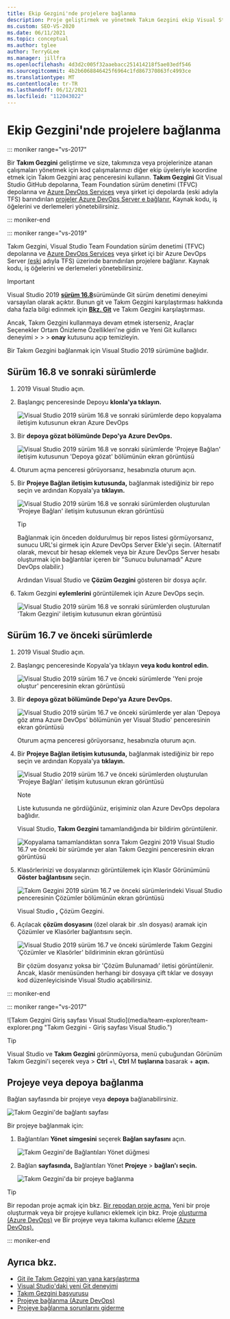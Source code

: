 ```yaml
---
title: Ekip Gezgini'nde projelere bağlanma
description: Proje geliştirmek ve yönetmek Takım Gezgini ekip Visual Studio çalışmak için bu web sitelerini nasıl kullanabileceğinizi öğrenin.
ms.custom: SEO-VS-2020
ms.date: 06/11/2021
ms.topic: conceptual
ms.author: tglee
author: TerryGLee
ms.manager: jillfra
ms.openlocfilehash: 4d3d2c005f32aaebacc251414218f5ae03edf546
ms.sourcegitcommit: 4b2b6068846425f6964c1fd867370863fc4993ce
ms.translationtype: MT
ms.contentlocale: tr-TR
ms.lasthandoff: 06/12/2021
ms.locfileid: "112043022"
---
```

# <a name="connect-to-projects-in-team-explorer"></a>Ekip Gezgini'nde projelere bağlanma

::: moniker range="vs-2017"

Bir **Takım Gezgini** geliştirme ve size, takımınıza veya projelerinize atanan çalışmaları yönetmek için kod çalışmalarınızı diğer ekip üyeleriyle koordine etmek için Takım Gezgini araç penceresini kullanın. **Takım Gezgini** Git Visual Studio GitHub depolarına, Team Foundation sürüm denetimi (TFVC) depolarına ve [Azure DevOps Services](/azure/devops/user-guide/what-is-azure-devops-services) veya şirket içi depolarda (eski adıyla TFS) barındırılan [projeler Azure DevOps Server e bağlanır.](/azure/devops/index-all) Kaynak kodu, iş öğelerini ve derlemeleri yönetebilirsiniz.

::: moniker-end

::: moniker range="vs-2019"

Takım Gezgini, Visual Studio Team Foundation sürüm denetimi (TFVC) depolarına ve [Azure DevOps Services](/azure/devops/user-guide/what-is-azure-devops-services) veya şirket içi bir Azure DevOps Server [(eski](/azure/devops/user-guide/about-azure-devops-services-tfs?view=azure-devops&preserve-view=true) adıyla TFS) üzerinde barındırılan projelere bağlanır. Kaynak kodu, iş öğelerini ve derlemeleri yönetebilirsiniz.

> [!IMPORTANT]
> Visual Studio 2019 [**sürüm 16.8**](/visualstudio/releases/2019/release-notes-history)sürümünde Git sürüm denetimi deneyimi varsayılan olarak açıktır. Bunun git ve Takım Gezgini karşılaştırması hakkında daha fazla bilgi edinmek için [**Bkz. Git**](../version-control/git-team-explorer-feature-comparison.md) ve Takım Gezgini karşılaştırması.
>
> Ancak, Takım Gezgini kullanmaya devam etmek isterseniz, Araçlar  Seçenekler Ortam Önizleme Özellikleri'ne gidin ve Yeni Git kullanıcı deneyimi >  >  >  **onay** kutusunu açıp temizleyin.

Bir Takım Gezgini bağlanmak için Visual Studio 2019 sürümüne bağlıdır.

## <a name="in-version-168-and-later"></a>Sürüm 16.8 ve sonraki sürümlerde

1. 2019 Visual Studio açın.

1. Başlangıç penceresinde Depoyu **klonla'ya tıklayın.**

   ![Visual Studio 2019 sürüm 16.8 ve sonraki sürümlerde depo kopyalama iletişim kutusunun ekran Azure DevOps](../ide/media/vs-2019/clone-repository.png)

1. Bir **depoya gözat bölümünde Depo'ya** **Azure DevOps.**

    ![Visual Studio 2019 sürüm 16.8 ve sonraki sürümlerde 'Projeye Bağlan' iletişim kutusunun 'Depoya gözat' bölümünün ekran görüntüsü](../ide/media/vs-2019/browse-repository-azure-devops.png)

1. Oturum açma penceresi görüyorsanız, hesabınızla oturum açın.

1. Bir **Projeye Bağlan iletişim kutusunda,** bağlanmak istediğiniz bir repo seçin ve ardından Kopyala'ya **tıklayın.**

      ![Visual Studio 2019 sürüm 16.8 ve sonraki sürümlerden oluşturulan 'Projeye Bağlan' iletişim kutusunun ekran görüntüsü](../ide/media/vs-2019/connect-project-azure-devops.png)

      > [!TIP]
      > Bağlanmak için önceden doldurulmuş bir repos listesi görmüyorsanız,  sunucu URL'si girmek için Azure DevOps Server Ekle'yi seçin. (Alternatif olarak, mevcut bir hesap eklemek veya bir Azure DevOps Server hesabı oluşturmak için bağlantılar içeren bir "Sunucu bulunamadı" Azure DevOps olabilir.)

   Ardından Visual Studio ve **Çözüm Gezgini** gösteren bir dosya açılır.

1. Takım Gezgini **eylemlerini** görüntülemek için Azure DevOps seçin.

      ![Visual Studio 2019 sürüm 16.8 ve sonraki sürümlerden oluşturulan 'Takım Gezgini' iletişim kutusunun ekran görüntüsü](../ide/media/vs-2019/team-explorer-azure-devops.png)

## <a name="in-version-167-and-earlier"></a>Sürüm 16.7 ve önceki sürümlerde

1. 2019 Visual Studio açın.

1. Başlangıç penceresinde Kopyala'ya tıklayın **veya kodu kontrol edin.**

   ![Visual Studio 2019 sürüm 16.7 ve önceki sürümlerde 'Yeni proje oluştur' penceresinin ekran görüntüsü](../get-started/media/vs-2019/clone-checkout-code-dark.png)

1. Bir **depoya gözat bölümünde Depo'ya** **Azure DevOps.**

   ![Visual Studio 2019 sürüm 16.7 ve önceki sürümlerde yer alan 'Depoya göz atma Azure DevOps' bölümünün yer Visual Studio' penceresinin ekran görüntüsü](../get-started/media/vs-2019/clone-checkout-code-git-repo-dark.png)

   Oturum açma penceresi görüyorsanız, hesabınızla oturum açın.

1. Bir **Projeye Bağlan iletişim kutusunda,** bağlanmak istediğiniz bir repo seçin ve ardından Kopyala'ya **tıklayın.**

      ![Visual Studio 2019 sürüm 16.7 ve önceki sürümlerden oluşturulan 'Projeye Bağlan' iletişim kutusunun ekran görüntüsü](../get-started/media/open-proj-azure-devops-connect-cloud-clone.png)

    > [!NOTE]
    > Liste kutusunda ne gördüğünüz, erişiminiz olan Azure DevOps depolara bağlıdır.

   Visual Studio, **Takım Gezgini** tamamlandığında bir bildirim görüntülenir.

     ![Kopyalama tamamlandıktan sonra Takım Gezgini 2019 Visual Studio 16.7 ve önceki bir sürümde yer alan Takım Gezgini penceresinin ekran görüntüsü](../get-started/media/vs-2019/clone-complete-azure-devops.png)

1. Klasörlerinizi ve dosyalarınızı görüntülemek için Klasör Görünümünü **Göster bağlantısını** seçin.

     ![Takım Gezgini 2019 sürüm 16.7 ve önceki sürümlerindeki Visual Studio penceresinin Çözümler bölümünün ekran görüntüsü](../get-started/media/vs-2019/show-folder-view-azure-devops.png)

     Visual Studio **,** Çözüm Gezgini.

1. Açılacak **çözüm dosyasını** (özel olarak bir .sln dosyası) aramak için Çözümler ve Klasörler bağlantısını seçin.

      ![Visual Studio 2019 sürüm 16.7 ve önceki sürümlerde Takım Gezgini 'Çözümler ve Klasörler' bildiriminin ekran görüntüsü](../get-started/media/open-proj-repo-solutions-folders.png)

   Bir çözüm dosyanız yoksa bir 'Çözüm Bulunamadı' iletisi görüntülenir. Ancak, klasör menüsünden herhangi bir dosyaya çift tıklar ve dosyayı kod düzenleyicisinde Visual Studio açabilirsiniz.

::: moniker-end

::: moniker range="vs-2017&quot;

![Takım Gezgini Giriş sayfası Visual Studio](media/team-explorer/team-explorer.png &quot;Takım Gezgini - Giriş sayfası Visual Studio.")

> [!TIP]
> Visual Studio ve **Takım Gezgini** görünmüyorsa, menü çubuğundan Görünüm Takım Gezgini'i seçerek veya  >   **Ctrl** +&#92;, **Ctrl** M **tuşlarına** basarak + **açın.**

## <a name="connect-to-a-project-or-repository"></a>Projeye veya depoya bağlanma

Bağlan sayfasında bir projeye veya **depoya** bağlanabilirsiniz.

![Takım Gezgini'de bağlantı sayfası](media/team-explorer/connect.png "Takım Gezgini - Bağlan sayfası Visual Studio")

Bir projeye bağlanmak için:

1. Bağlantıları **Yönet simgesini** seçerek **Bağlan sayfasını** açın.

   ![Takım Gezgini'de Bağlantıları Yönet düğmesi](media/team-explorer/manage-connections.png "Takım Gezgini - Bağlantıları Yönet düğmesi Visual Studio.")

1. Bağlan **sayfasında,** Bağlantıları Yönet **Projeye** > **bağlan'ı seçin.**

   ![Takım Gezgini'da bir projeye bağlanma](media/team-explorer/connect-project.png "Takım Gezgini - Bir Proje seçeneğine bağlan seçeneği Visual Studio.")

> [!TIP]
> Bir repodan proje açmak için bkz. [Bir repodan proje açma.](../get-started/tutorial-open-project-from-repo-visual-studio-2017.md) Yeni bir proje oluşturmak veya bir projeye kullanıcı eklemek için bkz. Proje [oluşturma (Azure DevOps)](/azure/devops/organizations/projects/create-project) ve Bir projeye veya takıma kullanıcı ekleme [(Azure DevOps).](/azure/devops/organizations/security/add-users-team-project)

::: moniker-end

## <a name="see-also"></a>Ayrıca bkz.

- [Git ile Takım Gezgini yan yana karşılaştırma](git-team-explorer-feature-comparison.md)
- [Visual Studio'daki yeni Git deneyimi](git-with-visual-studio.md)
- [Takım Gezgini başvurusu](reference/team-explorer-reference.md)
- [Projeye bağlanma (Azure DevOps)](/azure/devops/organizations/projects/connect-to-projects)
- [Projeye bağlanma sorunlarını giderme](/azure/devops/user-guide/troubleshoot-connection?view=azure-devops&preserve-view=true)
